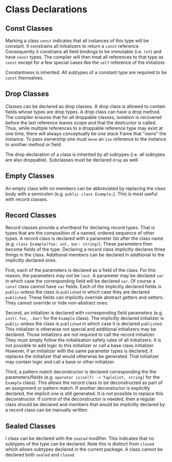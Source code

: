 # Class Declarations

## Const Classes

Marking a class `const` indicates that all instances of this type will be constant. It constrains
all initializers to return a `const` reference. Consequently it constrains all field bindings to be
immutable (i.e. `let`) and have `const` types. The compiler will then treat all references
to that type as `const` except for a few special cases like the `self` reference of the initializer.

Constantness is inherited. All subtypes of a constant type are required to be `const` themselves.

## Drop Classes

Classes can be declared as drop classes. A drop class is allowed to contain fields whose types are
drop types. A drop class can have a drop method. The compiler ensures that for all droppable classes,
isolation is recovered before the last reference leaves scope and that the destructor is called.
Thus, while multiple references to a droppable reference type may exist at one time, there will
always conceptually be one stack frame that "owns" the instance. To pass ownership one must `move`
an `iso` reference to the instance to another method or field.

The drop declaration of a class is inherited by all subtypes (i.e. all subtypes are also droppable).
Subclasses must be declared `drop` as well.

## Empty Classes

An empty class with no members can be abbreviated by replacing the class body with a semicolon (e.g.
`public class Example;`). This is most useful with record classes.

## Record Classes

Record classes provide a shorthand for declaring record types. That is types that are the
composition of a named, ordered sequence of other types. A record class is declared with a parameter
list after the class name (e.g. `class Example(foo: int, bar: string)`). These parameters then
become fields of the type. Declaring a record class implicitly declares three things in the class.
Additional members can be declared in additional to the implicitly declared ones.

First, each of the parameters is declared as a field of the class. For this reason, the parameters
may not be `lent`. A parameter may be declared `var` in which case the corresponding field will be
declared `var`. Of course a `const` class cannot have `var` fields. Each of the implicitly declared
fields is `public` unless the class is `published` in which case they are declared `published`.
These fields can implicitly override abstract getters and setters. They cannot override or hide
non-abstract ones.

Second, an initializer is declared with corresponding field parameters (e.g. `init(.foo, .bar)` for
the `Example` class). The implicitly declared initializer is `public` unless the class is
`published` in which case it is declared `published`. This initializer is otherwise not special and
additional initializers may be declared. Those initializers are not required to call the record
initializer. They must simply follow the initialization safety rules of all initializers. It is not
possible to add logic to this initializer or call a base class initializer. However, if an
initializer with the same parameter types is declared, it replaces the initializer that would
otherwise be generated. That initializer may contain logic and call a base or other initializer.

Third, a pattern match deconstructor is declared corresponding the the parameters/fields (e.g.
`operator is(self) -> Tuple[int, string]` for the `Example` class). This allows the record class to
be deconstructed as part of an assignment or pattern match. If another deconstuctor is explicitly
declared, the implicit one is still generated. It is not possible to replace this deconstructor. If
control of the deconstructor is needed, then a regular class should be declared and members that
would be implicitly declared by a record class can be manually written.

## Sealed Classes

I class can be declared with the `sealed` modifier. This indicates that no subtypes of the type can
be declared. Note this is distinct from `closed` which allows subtypes declared in the current
package. A class cannot be declared both `sealed` and `closed`.
